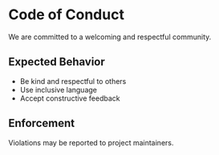 # Code of Conduct

We are committed to a welcoming and respectful community.

## Expected Behavior

- Be kind and respectful to others
- Use inclusive language
- Accept constructive feedback

## Enforcement

Violations may be reported to project maintainers.
